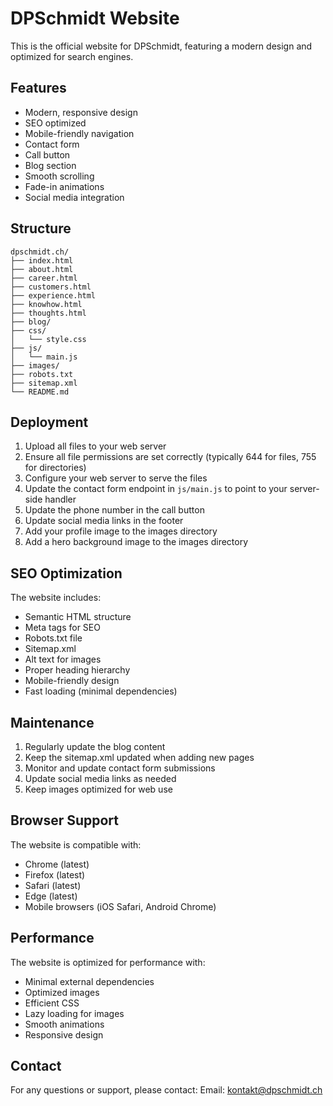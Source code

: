 # DPSchmidt Website

This is the official website for DPSchmidt, featuring a modern design and optimized for search engines.

## Features

- Modern, responsive design
- SEO optimized
- Mobile-friendly navigation
- Contact form
- Call button
- Blog section
- Smooth scrolling
- Fade-in animations
- Social media integration

## Structure

```
dpschmidt.ch/
├── index.html
├── about.html
├── career.html
├── customers.html
├── experience.html
├── knowhow.html
├── thoughts.html
├── blog/
├── css/
│   └── style.css
├── js/
│   └── main.js
├── images/
├── robots.txt
├── sitemap.xml
└── README.md
```

## Deployment

1. Upload all files to your web server
2. Ensure all file permissions are set correctly (typically 644 for files, 755 for directories)
3. Configure your web server to serve the files
4. Update the contact form endpoint in `js/main.js` to point to your server-side handler
5. Update the phone number in the call button
6. Update social media links in the footer
7. Add your profile image to the images directory
8. Add a hero background image to the images directory

## SEO Optimization

The website includes:
- Semantic HTML structure
- Meta tags for SEO
- Robots.txt file
- Sitemap.xml
- Alt text for images
- Proper heading hierarchy
- Mobile-friendly design
- Fast loading (minimal dependencies)

## Maintenance

1. Regularly update the blog content
2. Keep the sitemap.xml updated when adding new pages
3. Monitor and update contact form submissions
4. Update social media links as needed
5. Keep images optimized for web use

## Browser Support

The website is compatible with:
- Chrome (latest)
- Firefox (latest)
- Safari (latest)
- Edge (latest)
- Mobile browsers (iOS Safari, Android Chrome)

## Performance

The website is optimized for performance with:
- Minimal external dependencies
- Optimized images
- Efficient CSS
- Lazy loading for images
- Smooth animations
- Responsive design

## Contact

For any questions or support, please contact:
Email: kontakt@dpschmidt.ch 